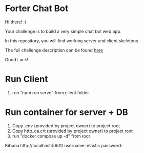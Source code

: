 # Forter Chat Bot

Hi there! :)

Your challenge is to build a very simple chat bot web app.

In this repository, you will find working server and client skeletons.

The full challenge description can be found [here](https://docs.google.com/document/d/1g9d3-i1bCUSCMYMcodb_YKX6J8K2QmeVT4S4qUyeZH8/edit?usp=sharing)

Good Luck!

# Run Client

1. run "npm run serve" from client folder

# Run container for server + DB

1. Copy .env (provided by project owner) to project root
2. Copy http_ca.crt (provided by project owner) to project root
3. run "docker compose up -d" from root

Kibana
http://localhost:5601/
username: elastic
password: <provided-by-project-owner>
